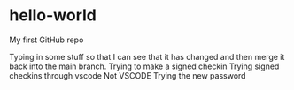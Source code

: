 # hello-world

My first GitHub repo

Typing in some stuff so that I can see that it has changed and then merge it back into the main branch.
Trying to make a signed checkin
Trying signed checkins through vscode
Not VSCODE
Trying the new password
